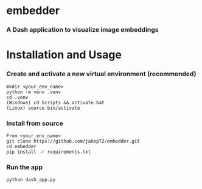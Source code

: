 # embedder

### A Dash application to visualize image embeddings

# Installation and Usage

### Create and activate a new virtual environment (recommended)
    mkdir <your_env_name>
    python -m venv .venv
    cd .venv
    (Windows) cd Scripts && activate.bat
    (Linux) source bin/activate

### Install from source
    From <your_env_name>
    git clone https://github.com/jakep72/embedder.git
    cd embedder
    pip install -r requirements.txt

### Run the app
    python dash_app.py